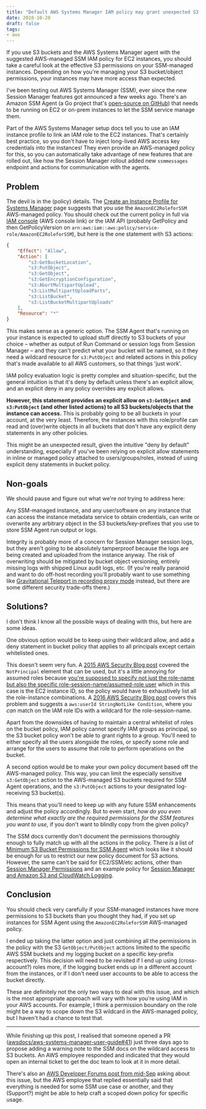 ```yaml
---
title: "Default AWS Systems Manager IAM policy may grant unexpected S3 permissions"
date: 2018-10-28
draft: false
tags:
- aws
---
```


If you use S3 buckets and the AWS Systems Manager agent with the suggested AWS-managed SSM IAM policy for EC2 instances, you should take a careful look at the effective S3 permissions on your SSM-managed instances.
Depending on how you're managing your S3 bucket/object permissions, your instances may have more access than expected.

I've been testing out AWS Systems Manager (SSM), ever since the new Session Manager features got announced a few weeks ago.
There's an Amazon SSM Agent (a Go project that's [open-source on GitHub](https://github.com/aws/amazon-ssm-agent/)) that needs to be running on EC2 or on-prem instances to let the SSM service manage them.

Part of the AWS Systems Manager setup docs tell you to use an IAM instance profile to link an IAM role to the EC2 instances.
That's certainly best practice, so you don't have to inject long-lived AWS access key credentials into the instances!
They even provide an AWS-managed policy for this, so you can automatically take advantage of new features that are rolled out, like how the Session Manager rollout added new `ssmmessages` endpoint and actions for communication with the agents.

## Problem
The devil is in the (policy) details. The [Create an Instance Profile for Systems Manager](https://docs.aws.amazon.com/systems-manager/latest/userguide/sysman-configuring-access-role.html) page suggests that you use the `AmazonEC2RoleforSSM` AWS-managed policy.
You should check out the current policy in full via [IAM console](https://console.aws.amazon.com/iam/home?region=us-east-1#/policies/arn:aws:iam::aws:policy/service-role/AmazonEC2RoleforSSM$serviceLevelSummary?section=permissions) (AWS console link) or the IAM API (probably GetPolicy and then GetPolicyVersion on `arn:aws:iam::aws:policy/service-role/AmazonEC2RoleforSSM`), but here is the one statement with S3 actions:

```json
{
    "Effect": "Allow",
    "Action": [
        "s3:GetBucketLocation",
        "s3:PutObject",
        "s3:GetObject",
        "s3:GetEncryptionConfiguration",
        "s3:AbortMultipartUpload",
        "s3:ListMultipartUploadParts",
        "s3:ListBucket",
        "s3:ListBucketMultipartUploads"
    ],
    "Resource": "*"
}
```

This makes sense as a generic option.
The SSM Agent that's running on your instance is expected to upload stuff directly to S3 buckets of your choice – whether as output of Run Command or session logs from Session Manager – and they can't predict what your bucket will be named, so it they need a wildcard resource for `s3:PutObject` and related actions in this policy that's made available to all AWS customers, so that things 'just work'.

IAM policy evaluation logic is pretty complex and situation-specific, but the general intuition is that it's deny by default unless there's an explicit allow, and an explicit deny in any policy overrides any explicit allows.

**However, this statement provides an explicit allow on `s3:GetObject` and `s3:PutObject` (and other listed actions) to all S3 buckets/objects that the instance can access.**
This is probably going to be all buckets in your account, at the very least.
Therefore, the instances with this role/profile can read and (over)write objects in all buckets that don't have any explicit deny statements in any other policies.

This might be an unexpected result, given the intuitive "deny by default" understanding, especially if you've been relying on explicit allow statements in inline or managed policy attached to users/groups/roles, instead of using explicit deny statements in bucket policy.

## Non-goals
We should pause and figure out what we're _not_ trying to address here:

Any SSM-managed instance, and any user/software on any instance that can access the instance metadata service to obtain credentials, can write or overwrite any arbitrary object in the S3 buckets/key-prefixes that you use to store SSM Agent run output or logs.

Integrity is probably more of a concern for Session Manager session logs, but they aren't going to be absolutely tamperproof because the logs are being created and uploaded from the instance anyway.
The risk of overwriting should be mitigated by bucket object versioning, entirely missing logs with shipped Linux audit logs, etc.
(If you're really paranoid and want to do off-host recording you'll probably want to use something like [Gravitational Teleport in recording proxy mode](https://gravitational.com/teleport/docs/architecture/#audit-log) instead, but there are some different security trade-offs there.)

## Solutions?
I don't think I know all the possible ways of dealing with this, but here are some ideas.

One obvious option would be to keep using their wildcard allow, and add a deny statement in bucket policy that applies to all principals except certain whitelisted ones.

This doesn't seem very fun.
A [2015 AWS Security Blog post](https://aws.amazon.com/blogs/security/how-to-create-a-policy-that-whitelists-access-to-sensitive-amazon-s3-buckets/) covered the `NotPrincipal` element that can be used, but it's a little annoying for assumed roles because [you're supposed to specify not just the role-name but also the specific role-session-name/assumed-role user](https://docs.aws.amazon.com/IAM/latest/UserGuide/reference_policies_elements_notprincipal.html) which in this case is the EC2 instance ID, so the policy would have to exhaustively list all the role-instance combinations.
A [2016 AWS Security Blog post](https://aws.amazon.com/blogs/security/how-to-restrict-amazon-s3-bucket-access-to-a-specific-iam-role/) covers this problem and suggests a `aws:userId StringNotLike Condition`, where you _can_ match on the IAM role IDs with a wildcard for the role-session-name.

Apart from the downsides of having to maintain a central whitelist of roles on the bucket policy, IAM policy cannot specify IAM groups as principal, so the S3 bucket policy won't be able to grant rights to a group.
You'll need to either specify all the users alongside the roles, or specify some role and arrange for the users to assume that role to perform operations on the bucket.

A second option would be to make your own policy document based off the AWS-managed policy.
This way, you can limit the especially sensitive `s3:GetObject` action to the AWS-managed S3 buckets required for SSM Agent operations, and the `s3:PutObject` actions to your designated log-receiving S3 bucket(s).

This means that you'll need to keep up with any future SSM enhancements and adjust the policy accordingly.
But to even start, _how do you even determine what exactly are the required permissions for the SSM features you want to use_, if you don't want to blindly copy from the given policy?

The SSM docs currently don't document the permissions thoroughly enough to fully match up with all the actions in the policy.
There _is_ a list of [Minimum S3 Bucket Permissions for SSM Agent](https://docs.aws.amazon.com/systems-manager/latest/userguide/ssm-agent-minimum-s3-permissions.html) which looks like it should be enough for us to restrict our new policy document for S3 actions.
However, the same can't be said for EC2/SSM/etc actions, other than [Session Manager Permissions](https://docs.aws.amazon.com/systems-manager/latest/userguide/getting-started-add-permissions-to-existing-profile.html) and an example policy for [Session Manager and Amazon S3 and CloudWatch Logging](https://docs.aws.amazon.com/systems-manager/latest/userguide/getting-started-create-iam-instance-profile.html#create-iam-instance-profile-ssn-logging).

## Conclusion
You should check very carefully if your SSM-managed instances have more permissions to S3 buckets than you thought they had, if you set up instances for SSM Agent using the `AmazonEC2RoleforSSM` AWS-managed policy.

I ended up taking the latter option and just combining all the permissions in the policy with the S3 `GetObject/PutObject` actions limited to the specific AWS SSM buckets and my logging bucket on a specific key-prefix respectively.
This decision will need to be revisited if I end up using (cross-account?) roles more, if the logging bucket ends up in a different account from the instances, or if I don't need user accounts to be able to access the bucket directly.

These are definitely not the only two ways to deal with this issue, and which is the most appropriate approach will vary with how you're using IAM in your AWS accounts.
For example, I think a permission boundary on the role might be a way to scope down the S3 wildcard in the AWS-managed policy, but I haven't had a chance to test that.

---

While finishing up this post, I realised that someone opened a PR ([awsdocs/aws-systems-manager-user-guide#41](https://github.com/awsdocs/aws-systems-manager-user-guide/pull/41)) just three days ago to propose adding a warning note to the SSM docs on the wildcard access to S3 buckets.
An AWS employee responded and indicated that they would open an internal ticket to get the doc team to look at it in more detail.

There's also an [AWS Developer Forums post from mid-Sep](https://forums.aws.amazon.com/thread.jspa?messageID=868804&#868804) asking about this issue, but the AWS employee that replied essentially said that everything is needed for some SSM use case or another, and they (Support?) might be able to help craft a scoped down policy for specific usage.

